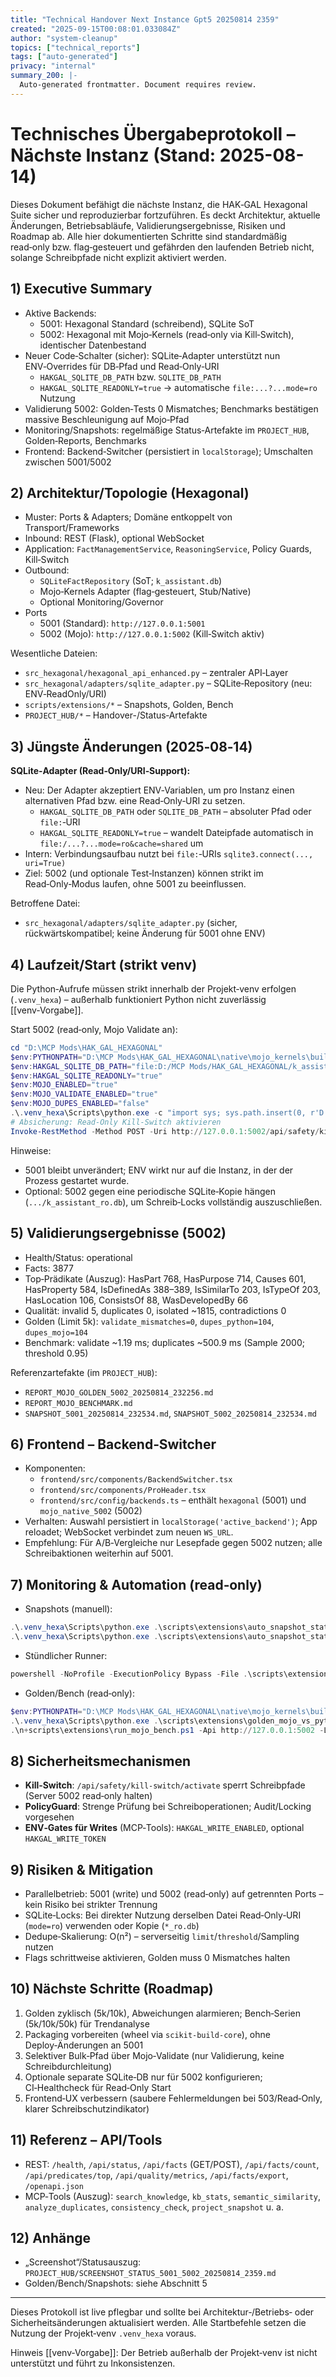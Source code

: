 ```yaml
---
title: "Technical Handover Next Instance Gpt5 20250814 2359"
created: "2025-09-15T00:08:01.033084Z"
author: "system-cleanup"
topics: ["technical_reports"]
tags: ["auto-generated"]
privacy: "internal"
summary_200: |-
  Auto-generated frontmatter. Document requires review.
---
```


# Technisches Übergabeprotokoll – Nächste Instanz (Stand: 2025-08-14)

Dieses Dokument befähigt die nächste Instanz, die HAK‑GAL Hexagonal Suite sicher und reproduzierbar fortzuführen. Es deckt Architektur, aktuelle Änderungen, Betriebsabläufe, Validierungsergebnisse, Risiken und Roadmap ab. Alle hier dokumentierten Schritte sind standardmäßig read‑only bzw. flag‑gesteuert und gefährden den laufenden Betrieb nicht, solange Schreibpfade nicht explizit aktiviert werden.

## 1) Executive Summary
- Aktive Backends:
  - 5001: Hexagonal Standard (schreibend), SQLite SoT
  - 5002: Hexagonal mit Mojo‑Kernels (read‑only via Kill‑Switch), identischer Datenbestand
- Neuer Code‑Schalter (sicher): SQLite‑Adapter unterstützt nun ENV‑Overrides für DB‑Pfad und Read‑Only‑URI
  - `HAKGAL_SQLITE_DB_PATH` bzw. `SQLITE_DB_PATH`
  - `HAKGAL_SQLITE_READONLY=true` → automatische `file:...?...mode=ro` Nutzung
- Validierung 5002: Golden‑Tests 0 Mismatches; Benchmarks bestätigen massive Beschleunigung auf Mojo‑Pfad
- Monitoring/Snapshots: regelmäßige Status‑Artefakte im `PROJECT_HUB`, Golden‑Reports, Benchmarks
- Frontend: Backend‑Switcher (persistiert in `localStorage`); Umschalten zwischen 5001/5002

## 2) Architektur/Topologie (Hexagonal)
- Muster: Ports & Adapters; Domäne entkoppelt von Transport/Frameworks
- Inbound: REST (Flask), optional WebSocket
- Application: `FactManagementService`, `ReasoningService`, Policy Guards, Kill‑Switch
- Outbound:
  - `SQLiteFactRepository` (SoT; `k_assistant.db`)
  - Mojo‑Kernels Adapter (flag‑gesteuert, Stub/Native)
  - Optional Monitoring/Governor
- Ports
  - 5001 (Standard): `http://127.0.0.1:5001`
  - 5002 (Mojo): `http://127.0.0.1:5002` (Kill‑Switch aktiv)

Wesentliche Dateien:
- `src_hexagonal/hexagonal_api_enhanced.py` – zentraler API‑Layer
- `src_hexagonal/adapters/sqlite_adapter.py` – SQLite‑Repository (neu: ENV‑ReadOnly/URI)
- `scripts/extensions/*` – Snapshots, Golden, Bench
- `PROJECT_HUB/*` – Handover-/Status‑Artefakte

## 3) Jüngste Änderungen (2025‑08‑14)
**SQLite‑Adapter (Read‑Only/URI‑Support):**
- Neu: Der Adapter akzeptiert ENV‑Variablen, um pro Instanz einen alternativen Pfad bzw. eine Read‑Only‑URI zu setzen.
  - `HAKGAL_SQLITE_DB_PATH` oder `SQLITE_DB_PATH` – absoluter Pfad oder `file:`‑URI
  - `HAKGAL_SQLITE_READONLY=true` – wandelt Dateipfade automatisch in `file:/...?...mode=ro&cache=shared` um
- Intern: Verbindungsaufbau nutzt bei `file:`‑URIs `sqlite3.connect(..., uri=True)`
- Ziel: 5002 (und optionale Test‑Instanzen) können strikt im Read‑Only‑Modus laufen, ohne 5001 zu beeinflussen.

Betroffene Datei:
- `src_hexagonal/adapters/sqlite_adapter.py` (sicher, rückwärtskompatibel; keine Änderung für 5001 ohne ENV)

## 4) Laufzeit/Start (strikt venv)
Die Python‑Aufrufe müssen strikt innerhalb der Projekt‑venv erfolgen (`.venv_hexa`) – außerhalb funktioniert Python nicht zuverlässig [[venv‑Vorgabe]].

Start 5002 (read‑only, Mojo Validate an):
```powershell
cd "D:\MCP Mods\HAK_GAL_HEXAGONAL"
$env:PYTHONPATH="D:\MCP Mods\HAK_GAL_HEXAGONAL\native\mojo_kernels\build\Release;$env:PYTHONPATH"
$env:HAKGAL_SQLITE_DB_PATH="file:D:/MCP Mods/HAK_GAL_HEXAGONAL/k_assistant.db?mode=ro&cache=shared"
$env:HAKGAL_SQLITE_READONLY="true"
$env:MOJO_ENABLED="true"
$env:MOJO_VALIDATE_ENABLED="true"
$env:MOJO_DUPES_ENABLED="false"
.\.venv_hexa\Scripts\python.exe -c "import sys; sys.path.insert(0, r'D:\\MCP Mods\\HAK_GAL_HEXAGONAL\\src_hexagonal'); import hexagonal_api_enhanced as m; m.create_app(use_legacy=False, enable_all=True).run(host='127.0.0.1', port=5002, debug=False)"
# Absicherung: Read-Only Kill-Switch aktivieren
Invoke-RestMethod -Method POST -Uri http://127.0.0.1:5002/api/safety/kill-switch/activate -Body (@{} | ConvertTo-Json) -ContentType application/json
```

Hinweise:
- 5001 bleibt unverändert; ENV wirkt nur auf die Instanz, in der der Prozess gestartet wurde.
- Optional: 5002 gegen eine periodische SQLite‑Kopie hängen (`.../k_assistant_ro.db`), um Schreib‑Locks vollständig auszuschließen.

## 5) Validierungsergebnisse (5002)
- Health/Status: operational
- Facts: 3877
- Top‑Prädikate (Auszug): HasPart 768, HasPurpose 714, Causes 601, HasProperty 584, IsDefinedAs 388–389, IsSimilarTo 203, IsTypeOf 203, HasLocation 106, ConsistsOf 88, WasDevelopedBy 66
- Qualität: invalid 5, duplicates 0, isolated ~1815, contradictions 0
- Golden (Limit 5k): `validate_mismatches=0`, `dupes_python=104`, `dupes_mojo=104`
- Benchmark: validate ~1.19 ms; duplicates ~500.9 ms (Sample 2000; threshold 0.95)

Referenzartefakte (im `PROJECT_HUB`):
- `REPORT_MOJO_GOLDEN_5002_20250814_232256.md`
- `REPORT_MOJO_BENCHMARK.md`
- `SNAPSHOT_5001_20250814_232534.md`, `SNAPSHOT_5002_20250814_232534.md`

## 6) Frontend – Backend‑Switcher
- Komponenten:
  - `frontend/src/components/BackendSwitcher.tsx`
  - `frontend/src/components/ProHeader.tsx`
  - `frontend/src/config/backends.ts` – enthält `hexagonal` (5001) und `mojo_native_5002` (5002)
- Verhalten: Auswahl persistiert in `localStorage('active_backend')`; App reloadet; WebSocket verbindet zum neuen `WS_URL`.
- Empfehlung: Für A/B‑Vergleiche nur Lesepfade gegen 5002 nutzen; alle Schreibaktionen weiterhin auf 5001.

## 7) Monitoring & Automation (read‑only)
- Snapshots (manuell):
```powershell
.\.venv_hexa\Scripts\python.exe .\scripts\extensions\auto_snapshot_status.py --api http://127.0.0.1:5001 --out PROJECT_HUB\SNAPSHOT_5001_<ts>.md
.\.venv_hexa\Scripts\python.exe .\scripts\extensions\auto_snapshot_status.py --api http://127.0.0.1:5002 --out PROJECT_HUB\SNAPSHOT_5002_<ts>.md
```
- Stündlicher Runner:
```powershell
powershell -NoProfile -ExecutionPolicy Bypass -File .\scripts\extensions\hourly_status_runner.ps1 -GoldenLimit 5000
```
- Golden/Bench (read‑only):
```powershell
$env:PYTHONPATH="D:\MCP Mods\HAK_GAL_HEXAGONAL\native\mojo_kernels\build\Release;$env:PYTHONPATH"
.\.venv_hexa\Scripts\python.exe .\scripts\extensions\golden_mojo_vs_python.py --api http://127.0.0.1:5002 --limit 5000 --out PROJECT_HUB\REPORT_MOJO_GOLDEN_5002_<ts>.md
.\n+scripts\extensions\run_mojo_bench.ps1 -Api http://127.0.0.1:5002 -Limit 5000 -EnableMojo
```

## 8) Sicherheitsmechanismen
- **Kill‑Switch**: `/api/safety/kill-switch/activate` sperrt Schreibpfade (Server 5002 read‑only halten)
- **PolicyGuard**: Strenge Prüfung bei Schreiboperationen; Audit/Locking vorgesehen
- **ENV‑Gates für Writes** (MCP‑Tools): `HAKGAL_WRITE_ENABLED`, optional `HAKGAL_WRITE_TOKEN`

## 9) Risiken & Mitigation
- Parallelbetrieb: 5001 (write) und 5002 (read‑only) auf getrennten Ports – kein Risiko bei strikter Trennung
- SQLite‑Locks: Bei direkter Nutzung derselben Datei Read‑Only‑URI (`mode=ro`) verwenden oder Kopie (`*_ro.db`)
- Dedupe‑Skalierung: O(n²) – serverseitig `limit`/`threshold`/Sampling nutzen
- Flags schrittweise aktivieren, Golden muss 0 Mismatches halten

## 10) Nächste Schritte (Roadmap)
1) Golden zyklisch (5k/10k), Abweichungen alarmieren; Bench‑Serien (5k/10k/50k) für Trendanalyse
2) Packaging vorbereiten (wheel via `scikit‑build‑core`), ohne Deploy‑Änderungen an 5001
3) Selektiver Bulk‑Pfad über Mojo‑Validate (nur Validierung, keine Schreibdurchleitung)
4) Optionale separate SQLite‑DB nur für 5002 konfigurieren; CI‑Healthcheck für Read‑Only Start
5) Frontend‑UX verbessern (saubere Fehlermeldungen bei 503/Read‑Only, klarer Schreibschutzindikator)

## 11) Referenz – API/Tools
- REST: `/health`, `/api/status`, `/api/facts` (GET/POST), `/api/facts/count`, `/api/predicates/top`, `/api/quality/metrics`, `/api/facts/export`, `/openapi.json`
- MCP‑Tools (Auszug): `search_knowledge`, `kb_stats`, `semantic_similarity`, `analyze_duplicates`, `consistency_check`, `project_snapshot` u. a.

## 12) Anhänge
- „Screenshot“/Statusauszug: `PROJECT_HUB/SCREENSHOT_STATUS_5001_5002_20250814_2359.md`
- Golden/Bench/Snapshots: siehe Abschnitt 5

---
Dieses Protokoll ist live pflegbar und sollte bei Architektur‑/Betriebs‑ oder Sicherheitsänderungen aktualisiert werden. Alle Startbefehle setzen die Nutzung der Projekt‑venv `.venv_hexa` voraus.

Hinweis [[venv‑Vorgabe]]: Der Betrieb außerhalb der Projekt‑venv ist nicht unterstützt und führt zu Inkonsistenzen.


